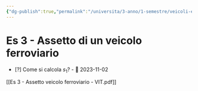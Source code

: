 ```yaml
---
{"dg-publish":true,"permalink":"/universita/3-anno/1-semestre/veicoli-e-impianti-di-trasporto/esercitazioni/es-03-assetto-di-un-veicolo-ferroviario-vit/"}
---
```



# Es 3 - Assetto di un veicolo ferroviario

- [?] Come si calcola $s_{1}$? - 📅 2023-11-02 




[[Es 3 - Assetto veicolo ferroviario - VIT.pdf]]